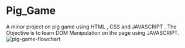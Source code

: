 # Pig_Game
A minor project on pig game using HTML , CSS and JAVASCRIPT . The Objective is to learn DOM Manipulation on the page using JAVASCRIPT. 
![pig-game-flowchart](https://user-images.githubusercontent.com/86768225/201261323-60bb49d7-a704-42cb-adbc-8cac44ff2378.png)
